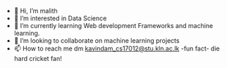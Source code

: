 - 👋 Hi, I’m malith
- 👀 I’m interested in  Data Science
- 🌱 I’m currently learning  Web development Frameworks and machine learning.
- 💞️ I’m looking to collaborate on machine learning projects
- 📫 How to reach me dm kavindam_cs17012@stu.kln.ac.lk
 -fun fact- die hard cricket fan!
<!---
malith7597/malith7597 is a ✨ special ✨ repository because its `README.md` (this file) appears on your GitHub profile.
You can click the Preview link to take a look at your changes.
--->
